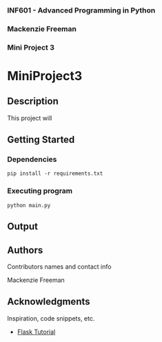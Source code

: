 ### INF601 - Advanced Programming in Python
### Mackenzie Freeman
### Mini Project 3


# MiniProject3

## Description

This project will

## Getting Started

### Dependencies

```
pip install -r requirements.txt
```

### Executing program

```
python main.py
```

## Output



## Authors

Contributors names and contact info

Mackenzie Freeman

## Acknowledgments

Inspiration, code snippets, etc.
* [Flask Tutorial](https://flask.palletsprojects.com/en/3.0.x/tutorial/)
